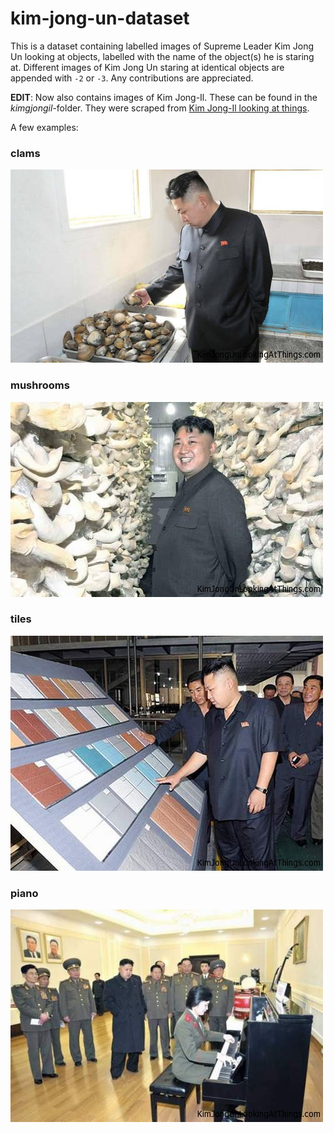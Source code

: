 # kim-jong-un-dataset

This is a dataset containing labelled images of Supreme Leader Kim Jong Un looking at objects, labelled with the name of the object(s) he is staring at. Different images of Kim Jong Un staring at identical objects are appended with `-2` or `-3`. Any contributions are appreciated.

**EDIT**: Now also contains images of Kim Jong-Il. These can be found in the *kimgjongil*-folder. They were scraped from [Kim Jong-Il looking at things](https://kimjongillookingatthings.tumblr.com/).

A few examples:

### clams
![clams](dataset/clams.jpg)

### mushrooms
![mushrooms](dataset/mushrooms.jpg)

### tiles
![tiles](dataset/tiles.jpg)

### piano
![piano](dataset/piano.jpg)
